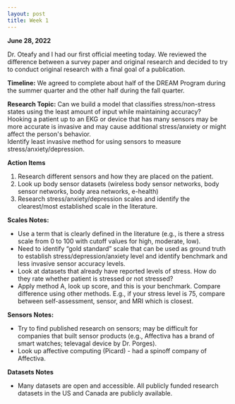 ```yaml
---
layout: post
title: Week 1
---
```


**June 28, 2022**

Dr. Oteafy and I had our first official meeting today. We reviewed the difference between a survey paper and original research and decided to try to conduct original research with a final goal of a publication.  

**Timeline:** We agreed to complete about half of the DREAM Program during the summer quarter and the other half during the fall quarter.  

**Research Topic:** Can we build a model that classifies stress/non-stress states using the least amount of input while maintaining accuracy?  
Hooking a patient up to an EKG or device that has many sensors may be more accurate is invasive and may cause additional stress/anxiety or might affect the person's behavior.  
Identify least invasive method for using sensors to measure stress/anxiety/depression.

**Action Items**
1. Research different sensors and how they are placed on the patient.
2. Look up body sensor datasets (wireless body sensor networks, body sensor networks, body area networks, e-health)
3. Research stress/anxiety/depression scales and identify the clearest/most established scale in the literature.

**Scales Notes:**
* Use a term that is clearly defined in the literature (e.g., is there a stress scale from 0 to 100 with cutoff values for high, moderate, low).
* Need to identify “gold standard” scale that can be used as ground truth to establish stress/depression/anxiety level and identify benchmark and less invasive sensor accuracy levels.
* Look at datasets that already have reported levels of stress. How do they rate whether patient is stressed or not stressed?
* Apply method A, look up score, and this is your benchmark. Compare difference using other methods. E.g., if your stress level is 75, compare between self-assessment, sensor, and MRI which is closest.

**Sensors Notes:**
* Try to find published research on sensors; may be difficult for companies that built sensor products (e.g., Affectiva has a brand of smart watches; televagal device by Dr. Porges).
* Look up affective computing (Picard) - had a spinoff company of Affectiva.

**Datasets Notes**
* Many datasets are open and accessible. All publicly funded research datasets in the US and Canada are publicly available.
